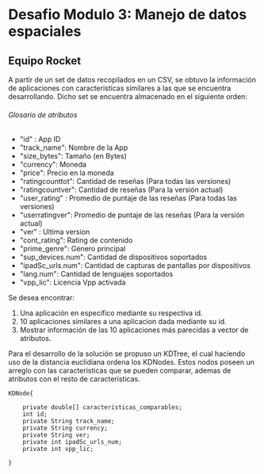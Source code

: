 # Desafio Modulo 3: Manejo de datos espaciales
## Equipo Rocket


 A partir de un set de datos recopilados en un CSV, se obtuvo la información de aplicaciones con caracteristicas similares a las que se encuentra desarrollando. Dicho set se encuentra almacenado en el siguiente orden:
 
###### Glosario de atributos
- "id" : App ID
- "track_name": Nombre de la App
- "size_bytes": Tamaño (en Bytes)
- "currency": Moneda
- "price": Precio en la moneda
- "ratingcounttot": Cantidad de reseñas (Para todas las versiones)
- "ratingcountver": Cantidad de reseñas (Para la versión actual)
- "user_rating" : Promedio de puntaje de las reseñas (Para todas las versiones)
- "userratingver": Promedio de puntaje de las reseñas (Para la versión actual)
- "ver" : Ultima version
- "cont_rating": Rating de contenido
- "prime_genre": Género principal
- "sup_devices.num": Cantidad de dispositivos soportados
- "ipadSc_urls.num": Cantidad de capturas de pantallas por dispositivos
- "lang.num": Cantidad de lenguajes soportados
- "vpp_lic": Licencia Vpp activada

Se desea encontrar:
1. Una aplicación en específico mediante su respectiva id.
2. 10 aplicaciones similares a una aplicacion dada mediante su id.
3. Mostrar información de las 10 aplicaciones más parecidas a vector de atributos.

Para el desarrollo de la solución se propuso un KDTree, el cual haciendo uso de la distancia euclidiana ordena los KDNodes. Estos nodos poseen un arreglo con las caracteristicas que se pueden comparar, ademas de atributos con el resto de características.

~~~
KDNode{

    private double[] caracteristicas_comparables;
    int id;
    private String track_name;
    private String currency;
    private String ver;
    private int ipadSc_urls_num;
    private int vpp_lic;
    
}
~~~
